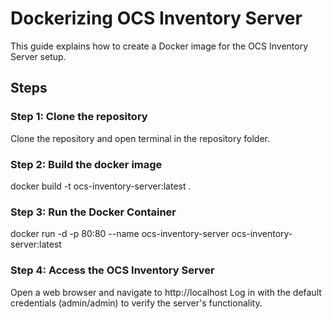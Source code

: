 # Dockerizing OCS Inventory Server

This guide explains how to create a Docker image for the OCS Inventory Server setup.

## Steps

### Step 1: Clone the repository
Clone the repository and open terminal in the repository folder.

### Step 2: Build the docker image
docker build -t ocs-inventory-server:latest .

### Step 3: Run the Docker Container
docker run -d -p 80:80 --name ocs-inventory-server ocs-inventory-server:latest

### Step 4: Access the OCS Inventory Server
Open a web browser and navigate to http://localhost 
Log in with the default credentials (admin/admin) to verify the server's functionality.


